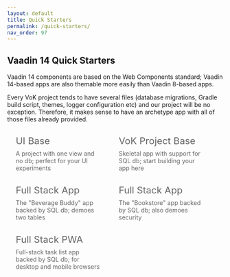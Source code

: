 ```yaml
---
layout: default
title: Quick Starters
permalink: /quick-starters/
nav_order: 97
---
```


## Vaadin 14 Quick Starters

Vaadin 14 components are based on the Web Components standard; Vaadin 14-based apps
are also themable more easily than Vaadin 8-based apps.

Every VoK project tends to have several files (database migrations,
Gradle build script, themes, logger configuration etc) and our project will
be no exception. Therefore, it makes sense to
have an archetype app with all of those files already provided.

<div style="display: flex; flex-wrap: wrap">
<div onclick="location.href='https://github.com/mvysny/karibu10-helloworld-application';" class="box bg-grey-dk-000"><div class="caption">UI Base</div><div class="body">A project with one view and no db; perfect for your UI experiments</div></div>
<div onclick="location.href='https://github.com/mvysny/vok-helloworld-app-v10';" class="box bg-blue-000"><div class="caption">VoK Project Base</div><div class="body">Skeletal app with support for SQL db; start building your app here</div></div>
<div onclick="location.href='https://github.com/mvysny/beverage-buddy-vok';" class="box bg-green-000"><div class="caption">Full Stack App</div><div class="body">The "Beverage Buddy" app backed by SQL db; demoes two tables</div></div>
<div onclick="location.href='https://github.com/mvysny/bookstore-vok';" class="box bg-yellow-000"><div class="caption">Full Stack App</div><div class="body">The "Bookstore" app backed by SQL db; also demoes security</div></div>
<div onclick="location.href='https://github.com/mvysny/vaadin-kotlin-pwa';" class="box bg-red-000"><div class="caption">Full Stack PWA</div><div class="body">Full-stack task list app backed by SQL db; for desktop and mobile browsers</div></div>
</div>

<style>
.box {
  border-radius: 4px;
  padding: 5px 10px;
  margin: 10px;
  width: 200px;
  transition: box-shadow 200ms;
  transition-timing-function: cubic-bezier(0.55, 0, 0.1, 1);
  color: rgba(0, 0, 0, 0.6);
  cursor: pointer;
}
.box:hover {
  box-shadow: 0 5px 10px rgba(0,0,0,.15);
}
.box .caption {
  font-size: 22px;
}
.box .body {
  padding-top: 8px;
  font-size: 14px;
}
</style>